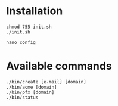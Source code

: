 # Installation

~~~
chmod 755 init.sh
./init.sh

nano config
~~~

# Available commands

~~~
./bin/create [e-mail] [domain]
./bin/acme [domain]
./bin/pfx [domain]
./bin/status
~~~